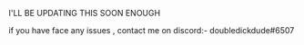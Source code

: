 I'LL BE UPDATING THIS SOON ENOUGH

if you have face any issues , contact me on discord:- doubledickdude#6507
